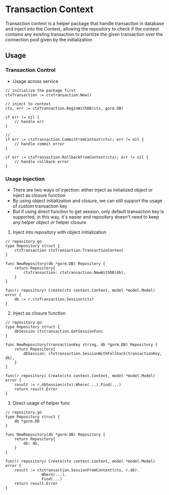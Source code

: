 # Transaction Context

Transaction context is a helper package that handle transaction in database
and inject into the Context, allowing the repository to check if 
the context contains any existing transaction to prioritize the given 
transaction over the connection pool given by the initialization


## Usage

### Transaction Control
- Usage across service

```
// initialize the package first
ctxTransaction := ctxtransaction.New()

// inject to context
ctx, err := ctxTransaction.BeginWithDB(ctx, gorm.DB)

if err != nil {
    // handle err
}

// 
if err := ctxTransaction.CommitFromContext(ctx); err != nil {
    // handle commit error
}

if err := ctxTransaction.RollbackFromContext(ctx); err != nil {
    // handle rollback error
}

```

### Usage Injection
- There are two ways of injection: either inject as initialized object or 
inject as closure function
- By using object initialization and closure, we can still support the usage of
custom transaction key
- But if using direct function to get session, only default transaction key is
supported, in this way, it's easier and repository doesn't need to keep any
helper object or helper closure 

1. Inject into repository with object initialization

```
// repository.go
type Repository struct {
    ctxTransaction ctxTransaction.TransactionContext
}

func NewRepository(db *gorm.DB) Repository {
    return Repository{
        ctxTransaction: ctxtransaction.NewWithDB(db),
    }
}

func(r repository) Create(ctx context.Context, model *model.Model) error {
    db := r.ctxTransaction.Session(ctx)
}
```

2. Inject as closure function

```
// repository.go
type Repository struct {
    dbSession ctxtransaction.GetSessionFunc
}

func NewRepository(transactionKey string, db *gorm.DB) Repository {
    return Repository{
        dbSession: ctxtransaction.SessionWithFallback(transactionKey, db),
    }
}

func(r repository) Create(ctx context.Context, model *model.Model) error {
    result := r.dbSession(ctx).Where(...).Find(...)
    return result.Error
}
```


3. Direct usage of helper func

```
// repository.go
type Repository struct {
    db *gorm.DB
}

func NewRepository(db *gorm.DB) Repository {
    return Repository{
        db: db,
    }
}

func(r repository) Create(ctx context.Context, model *model.Model) error {
    result := ctxtransaction.SessionFromContext(ctx, r.db).
                Where(...).
                Find(...)
    return result.Error
}
```
